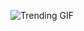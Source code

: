 ![Trending GIF](https://media4.giphy.com/media/v1.Y2lkPThiYjIxNzcyZjU5MjdydnF0aXliN25jeXFzZ2JxZm92dTNzeWw5NGk4bTdrbTNkOCZlcD12MV9naWZzX3NlYXJjaCZjdD1n/bGgsc5mWoryfgKBx1u/giphy.gif)
